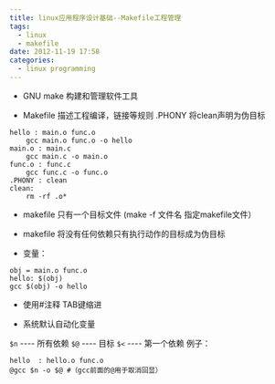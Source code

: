 ```yaml
---
title: linux应用程序设计基础--Makefile工程管理
tags:
  - linux
  - makefile
date: 2012-11-19 17:58
categories:
  - linux programming
---
```


- GNU make 构建和管理软件工具

- Makefile 描述工程编译，链接等规则
.PHONY 将clean声明为伪目标
```makfile
hello : main.o func.o
    gcc main.o func.o -o hello
main.o : main.c
    gcc main.c -o main.o
func.o : func.c
    gcc func.c -o func.o
.PHONY : clean
clean:
    rm -rf .o*
```

<!-- more -->

- makefile 只有一个目标文件 (make  -f  文件名 指定makefile文件）

- makefile 将没有任何依赖只有执行动作的目标成为伪目标

- 变量：
```
obj = main.o func.o
hello: $(obj)
gcc $(obj) -o hello
```

- 使用#注释  TAB键缩进

- 系统默认自动化变量

`$n` ---- 所有依赖
`$@` ---- 目标
`$<` ---- 第一个依赖
例子：
```
hello  : hello.o func.o
@gcc $n -o $@ #（gcc前面的@用于取消回显）
```

